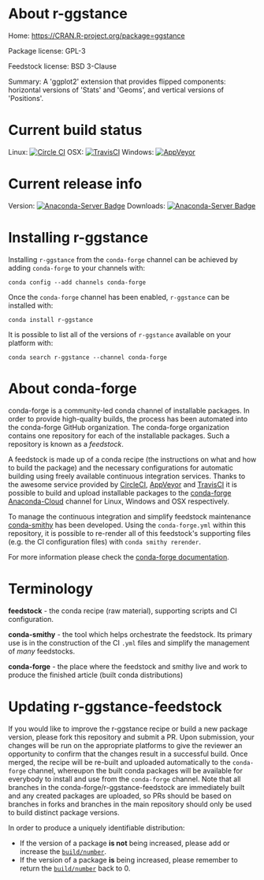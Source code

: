 About r-ggstance
================

Home: https://CRAN.R-project.org/package=ggstance

Package license: GPL-3

Feedstock license: BSD 3-Clause

Summary: A 'ggplot2' extension that provides flipped components: horizontal versions of 'Stats' and 'Geoms', and vertical versions of 'Positions'.



Current build status
====================

Linux: [![Circle CI](https://circleci.com/gh/conda-forge/r-ggstance-feedstock.svg?style=shield)](https://circleci.com/gh/conda-forge/r-ggstance-feedstock)
OSX: [![TravisCI](https://travis-ci.org/conda-forge/r-ggstance-feedstock.svg?branch=master)](https://travis-ci.org/conda-forge/r-ggstance-feedstock)
Windows: [![AppVeyor](https://ci.appveyor.com/api/projects/status/github/conda-forge/r-ggstance-feedstock?svg=True)](https://ci.appveyor.com/project/conda-forge/r-ggstance-feedstock/branch/master)

Current release info
====================
Version: [![Anaconda-Server Badge](https://anaconda.org/conda-forge/r-ggstance/badges/version.svg)](https://anaconda.org/conda-forge/r-ggstance)
Downloads: [![Anaconda-Server Badge](https://anaconda.org/conda-forge/r-ggstance/badges/downloads.svg)](https://anaconda.org/conda-forge/r-ggstance)

Installing r-ggstance
=====================

Installing `r-ggstance` from the `conda-forge` channel can be achieved by adding `conda-forge` to your channels with:

```
conda config --add channels conda-forge
```

Once the `conda-forge` channel has been enabled, `r-ggstance` can be installed with:

```
conda install r-ggstance
```

It is possible to list all of the versions of `r-ggstance` available on your platform with:

```
conda search r-ggstance --channel conda-forge
```


About conda-forge
=================

conda-forge is a community-led conda channel of installable packages.
In order to provide high-quality builds, the process has been automated into the
conda-forge GitHub organization. The conda-forge organization contains one repository
for each of the installable packages. Such a repository is known as a *feedstock*.

A feedstock is made up of a conda recipe (the instructions on what and how to build
the package) and the necessary configurations for automatic building using freely
available continuous integration services. Thanks to the awesome service provided by
[CircleCI](https://circleci.com/), [AppVeyor](http://www.appveyor.com/)
and [TravisCI](https://travis-ci.org/) it is possible to build and upload installable
packages to the [conda-forge](https://anaconda.org/conda-forge)
[Anaconda-Cloud](http://docs.anaconda.org/) channel for Linux, Windows and OSX respectively.

To manage the continuous integration and simplify feedstock maintenance
[conda-smithy](http://github.com/conda-forge/conda-smithy) has been developed.
Using the ``conda-forge.yml`` within this repository, it is possible to re-render all of
this feedstock's supporting files (e.g. the CI configuration files) with ``conda smithy rerender``.

For more information please check the [conda-forge documentation](https://conda-forge.org/docs/).

Terminology
===========

**feedstock** - the conda recipe (raw material), supporting scripts and CI configuration.

**conda-smithy** - the tool which helps orchestrate the feedstock.
                   Its primary use is in the construction of the CI ``.yml`` files
                   and simplify the management of *many* feedstocks.

**conda-forge** - the place where the feedstock and smithy live and work to
                  produce the finished article (built conda distributions)


Updating r-ggstance-feedstock
=============================

If you would like to improve the r-ggstance recipe or build a new
package version, please fork this repository and submit a PR. Upon submission,
your changes will be run on the appropriate platforms to give the reviewer an
opportunity to confirm that the changes result in a successful build. Once
merged, the recipe will be re-built and uploaded automatically to the
`conda-forge` channel, whereupon the built conda packages will be available for
everybody to install and use from the `conda-forge` channel.
Note that all branches in the conda-forge/r-ggstance-feedstock are
immediately built and any created packages are uploaded, so PRs should be based
on branches in forks and branches in the main repository should only be used to
build distinct package versions.

In order to produce a uniquely identifiable distribution:
 * If the version of a package **is not** being increased, please add or increase
   the [``build/number``](http://conda.pydata.org/docs/building/meta-yaml.html#build-number-and-string).
 * If the version of a package **is** being increased, please remember to return
   the [``build/number``](http://conda.pydata.org/docs/building/meta-yaml.html#build-number-and-string)
   back to 0.